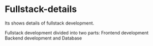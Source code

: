 # Fullstack-details
Its shows details of fullstack development.
<p>Fullstack development divided into two parts:
Frontend development
Backend development
and Database
</p>
